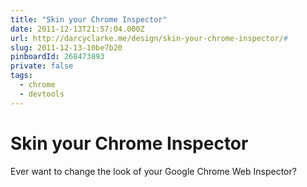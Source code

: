 ```yaml
---
title: "Skin your Chrome Inspector"
date: 2011-12-13T21:57:04.000Z
url: http://darcyclarke.me/design/skin-your-chrome-inspector/#
slug: 2011-12-13-10be7b20
pinboardId: 268473893
private: false
tags:
  - chrome
  - devtools
---
```


# Skin your Chrome Inspector

Ever want to change the look of your Google Chrome Web Inspector?
